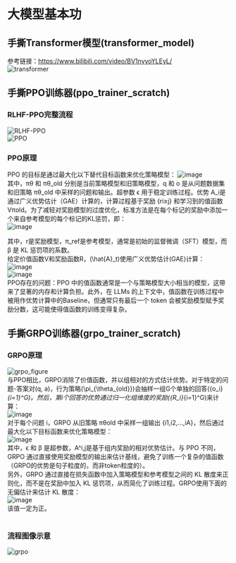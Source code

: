 # 大模型基本功
## 手撕Transformer模型(transformer_model)
参考链接：https://www.bilibili.com/video/BV1nyyoYLEyL/<br>
![transformer](https://github.com/user-attachments/assets/a3464fe1-3046-44f0-86c6-7ba4bac295a9)<br>

## 手撕PPO训练器(ppo_trainer_scratch)
### RLHF-PPO完整流程
![RLHF-PPO](https://github.com/user-attachments/assets/c3f21b6c-9a89-4cb4-8589-fc677afe2633)<br>
![PPO](https://github.com/user-attachments/assets/16a95022-9811-4570-ac1a-390ba703814e)<br>
### PPO原理
PPO 的目标是通过最大化以下替代目标函数来优化策略模型：
![image](https://github.com/user-attachments/assets/0717554c-00f5-4a78-b1eb-21f838377628)<br>
其中，πθ​ 和 πθ_old​​ 分别是当前策略模型和旧策略模型，q 和 o 是从问题数据集和旧策略 πθ_old​​ 中采样的问题和输出。超参数 ϵ 用于稳定训练过程。优势 A_i​ 是通过广义优势估计（GAE）计算的，计算过程基于奖励 {ri≥j​} 和学习到的值函数 Vπold​​。为了减轻对奖励模型的过度优化，标准方法是在每个标记的奖励中添加一个来自参考模型的每个标记的KL惩罚，即：<br>
![image](https://github.com/user-attachments/assets/8a95fa10-41e7-4f16-909f-37ca75266514)<br>

其中，r是奖励模型，π_ref是参考模型，通常是初始的监督微调（SFT）模型，而 β 是 KL 惩罚项的系数。<br>
给定价值函数V和奖励函数R，\(\hat{A}_t\)使用广义优势估计(GAE)计算：<br>
![image](https://github.com/user-attachments/assets/79a72031-278b-4d0f-a65b-2efbd7b65e62)<br>
![image](https://github.com/user-attachments/assets/b4203cc6-2b3d-495a-a13f-c114aab42778)<br>
PPO存在的问题：PPO 中的值函数通常是一个与策略模型大小相当的模型，这带来了显著的内存和计算负担。此外，在 LLMs 的上下文中，值函数在训练过程中被用作优势计算中的Baseline，但通常只有最后一个 token 会被奖励模型赋予奖励分数，这可能使得值函数的训练变得复杂。<br>

## 手撕GRPO训练器(grpo_trainer_scratch)
### GRPO原理
![grpo_figure](https://github.com/user-attachments/assets/65b9c9d4-c495-40e3-b93e-ab89e2878dae)<br>
与PPO相比，GRPO消除了价值函数，并以组相对的方式估计优势。对于特定的问题-答案对(q, a)，行为策略\(\pi_{\theta_{old}}\)会抽样一组G个单独的回答\({o_i}_{i=1}^G\)。然后，第i个回答的优势通过归一化组维度的奖励\({R_i}_{i=1}^G\)来计算：<br>
![image](https://github.com/user-attachments/assets/7c6dcc52-9c1c-4f85-a8e4-b6f97b80a9b6)<br>
对于每个问题 i，GRPO 从旧策略 πθold​​ 中采样一组输出 {i1​,i2​,…,iA​}，然后通过最大化以下目标函数来优化策略模型：<br>
![image](https://github.com/user-attachments/assets/bf53f901-9a9a-44a7-afa2-f412c442fc34)<br>
其中，ϵ 和 β 是超参数，A^i,j​ 是基于组内奖励的相对优势估计。与 PPO 不同，GRPO 通过直接使用奖励模型的输出来估计基线，避免了训练一个复杂的值函数（GRPO的优势是句子粒度的，而非token粒度的）。<br>
另外，GRPO 通过直接在损失函数中加入策略模型和参考模型之间的 KL 散度来正则化，而不是在奖励中加入 KL 惩罚项，从而简化了训练过程。GRPO使用下面的无偏估计来估计 KL 散度：<br>
![image](https://github.com/user-attachments/assets/7b112f8f-72dc-4a78-b23c-27412fceddb5)<br>
该值一定为正。<br>
<br>
### 流程图像示意
![grpo](https://github.com/user-attachments/assets/6b5c6713-e92f-4c36-bf59-93979f54e19c)
